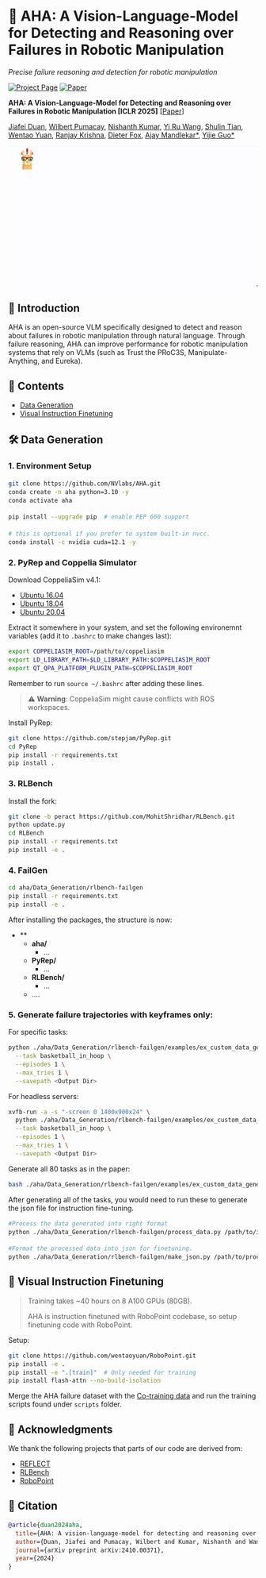 # 🤖 AHA: A Vision-Language-Model for Detecting and Reasoning over Failures in Robotic Manipulation

*Precise failure reasoning and detection for robotic manipulation*

[![Project Page](https://img.shields.io/badge/Project-Page-blue)](https://aha-vlm.github.io/) 
[![Paper](https://img.shields.io/badge/Paper-PDF-red)](https://aha-vlm.github.io/Aha_paper.pdf)

**AHA: A Vision-Language-Model for Detecting and Reasoning over Failures in Robotic Manipulation [ICLR 2025]** 
[[Paper](https://arxiv.org/abs/2410.00371)]

[Jiafei Duan](https://duanjiafei.com), [Wilbert Pumacay](https://wpumacay.github.io), [Nishanth Kumar](https://nishanthjkumar.com/), [Yi Ru Wang](https://helen9975.github.io/), [Shulin Tian](https://shulin16.github.io/), [Wentao Yuan](https://wentaoyuan.github.io), [Ranjay Krishna](https://ranjaykrishna.com), [Dieter Fox](https://homes.cs.washington.edu/~fox/), [Ajay Mandlekar*](https://ai.stanford.edu/~amandlek/), [Yijie Guo*](https://research.nvidia.com/person/yijie-guo)

![Overview](aha-teaser.gif)

## 📖 Introduction
AHA is an open-source VLM specifically designed to detect and reason about failures in robotic manipulation through natural language. Through failure reasoning, AHA can improve performance for robotic manipulation systems that rely on VLMs (such as Trust the PRoC3S, Manipulate-Anything, and Eureka).

## 📑 Contents
- [Data Generation](#data-generation)
- [Visual Instruction Finetuning](#visual-instruction-finetuning)

## 🛠️ Data Generation

### 1. Environment Setup

```bash
git clone https://github.com/NVlabs/AHA.git
conda create -n aha python=3.10 -y
conda activate aha

pip install --upgrade pip  # enable PEP 660 support

# this is optional if you prefer to system built-in nvcc.
conda install -c nvidia cuda=12.1 -y
```

### 2. PyRep and Coppelia Simulator

Download CoppeliaSim v4.1:
- [Ubuntu 16.04](https://downloads.coppeliarobotics.com/V4_1_0/CoppeliaSim_Edu_V4_1_0_Ubuntu16_04.tar.xz)
- [Ubuntu 18.04](https://downloads.coppeliarobotics.com/V4_1_0/CoppeliaSim_Edu_V4_1_0_Ubuntu18_04.tar.xz)
- [Ubuntu 20.04](https://downloads.coppeliarobotics.com/V4_1_0/CoppeliaSim_Edu_V4_1_0_Ubuntu20_04.tar.xz)

Extract it somewhere in your system, and set the following environemnt variables
(add it to `.bashrc` to make changes last):

```bash
export COPPELIASIM_ROOT=/path/to/coppeliasim
export LD_LIBRARY_PATH=$LD_LIBRARY_PATH:$COPPELIASIM_ROOT
export QT_QPA_PLATFORM_PLUGIN_PATH=$COPPELIASIM_ROOT
```

Remember to run `source ~/.bashrc` after adding these lines.

> ⚠️ **Warning**: CoppeliaSim might cause conflicts with ROS workspaces.

Install PyRep:

```bash
git clone https://github.com/stepjam/PyRep.git
cd PyRep
pip install -r requirements.txt
pip install .
```

### 3. RLBench

Install the fork:

```bash
git clone -b peract https://github.com/MohitShridhar/RLBench.git
python update.py
cd RLBench
pip install -r requirements.txt
pip install -e .
```

### 4. FailGen

```bash
cd aha/Data_Generation/rlbench-failgen
pip install -r requirements.txt
pip install -e .
```

After installing the packages, the structure is now:
- **
  - **aha/**
    - ...
  - **PyRep/**
    - ...
  - **RLBench/**
    - ...
  - ....

### 5. Generate failure trajectories with keyframes only:
For specific tasks:

```bash
python ./aha/Data_Generation/rlbench-failgen/examples/ex_custom_data_generator.py \
  --task basketball_in_hoop \
  --episodes 1 \
  --max_tries 1 \
  --savepath <Output Dir>
```

For headless servers:
```bash
xvfb-run -a -s "-screen 0 1400x900x24" \
  python ./aha/Data_Generation/rlbench-failgen/examples/ex_custom_data_generator.py \
  --task basketball_in_hoop \
  --episodes 1 \
  --max_tries 1 \
  --savepath <Output Dir>
```

Generate all 80 tasks as in the paper:
```bash
bash ./aha/Data_Generation/rlbench-failgen/examples/ex_custom_data_generator.sh
```

After generating all of the tasks, you would need to run these to generate the json file for instruction fine-tuning. 

```bash
#Process the data generated into right format
python ./aha/Data_Generation/rlbench-failgen/process_data.py /path/to/input_folder /path/to/output_folder

#Format the processed data into json for finetuning.
python ./aha/Data_Generation/rlbench-failgen/make_json.py /path/to/processed_data --output ./aha_training.json
```


## 🧠 Visual Instruction Finetuning

> Training takes ~40 hours on 8 A100 GPUs (80GB).
> 
> AHA is instruction finetuned with RoboPoint codebase, so setup finetuning code with RoboPoint.

Setup:

```bash
git clone https://github.com/wentaoyuan/RoboPoint.git
pip install -e .
pip install -e ".[train]"  # Only needed for training
pip install flash-attn --no-build-isolation
```

Merge the AHA failure dataset with the [Co-training data](https://huggingface.co/datasets/wentao-yuan/robopoint-data) and run the training scripts found under `scripts` folder.

## 🙏 Acknowledgments
We thank the following projects that parts of our code are derived from:
- [REFLECT](https://github.com/real-stanford/reflect)
- [RLBench](https://github.com/stepjam/RLBench)
- [RoboPoint](https://github.com/wentaoyuan/RoboPoint)

## 📝 Citation

```bibtex
@article{duan2024aha,
  title={AHA: A vision-language-model for detecting and reasoning over failures in robotic manipulation},
  author={Duan, Jiafei and Pumacay, Wilbert and Kumar, Nishanth and Wang, Yi Ru and Tian, Shulin and Yuan, Wentao and Krishna, Ranjay and Fox, Dieter and Mandlekar, Ajay and Guo, Yijie},
  journal={arXiv preprint arXiv:2410.00371},
  year={2024}
}
```
